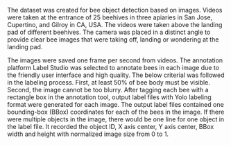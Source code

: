 The dataset was created for bee object detection based on images. Videos were taken at the entrance of 25 beehives in three apiaries in San Jose, Cupertino, and Gilroy in CA, USA. The videos were taken above the landing pad of different beehives. The camera was placed in a distinct angle to provide clear bee images that were taking off, landing or wondering at the landing pad.

The images were saved one frame per second from videos. The annotation platform Label Studio was selected to annotate bees in each image due to the friendly user interface and high quality. The below criterial was followed in the labeling process. First, at least 50% of bee body must be visible. Second, the image cannot be too blurry. After tagging each bee with a rectangle box in the annotation tool, output label files with Yolo labeling format were generated for each image. The output label files contained one bounding-box (BBox) coordinates for each of the bees in the image. If there were multiple objects in the image, there would be one line for one object in the label file. It recorded the object ID, X axis center, Y axis center, BBox width and height with normalized image size from 0 to 1.
